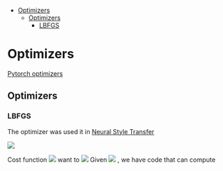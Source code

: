 <!--ts-->
   * [Optimizers](#optimizers)
      * [Optimizers](#optimizers-1)
         * [LBFGS](#lbfgs)

<!-- Added by: gil_diy, at: Mon 31 Jan 2022 19:49:11 IST -->

<!--te-->

# Optimizers

[Pytorch optimizers](https://pytorch.org/docs/1.9.1/optim.html)

## Optimizers 

### LBFGS 

The optimizer was used it in [Neural Style Transfer](https://youtu.be/B22nIUhXo4E?list=PLBoQnSflObcmbfshq9oNs41vODgXG-608&t=593)


<img src="https://render.githubusercontent.com/render/math?math=e^{i \pi} = -1">



Cost function <img src="https://render.githubusercontent.com/render/math?math=J( \theta )"> want to <img src="https://render.githubusercontent.com/render/math?math=min\thetaJ(\theta)">
Given <img src="https://render.githubusercontent.com/render/math?math=\theta"> , we have code that can compute


